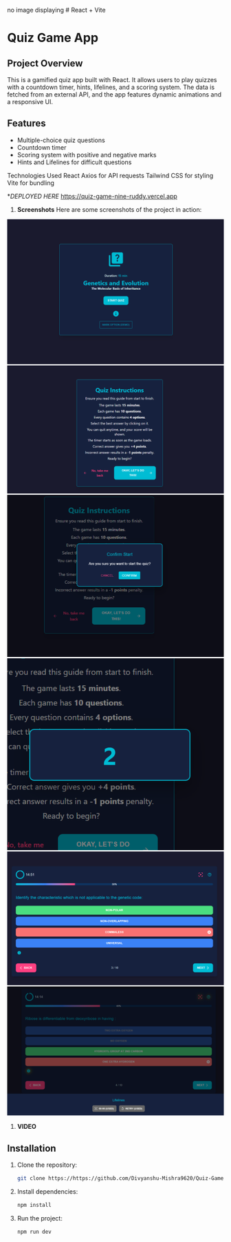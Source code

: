 no image displaying # React + Vite

# Quiz Game App

## Project Overview

This is a gamified quiz app built with React. It allows users to play quizzes with a countdown timer, hints, lifelines, and a scoring system. The data is fetched from an external API, and the app features dynamic animations and a responsive UI.

## Features

- Multiple-choice quiz questions
- Countdown timer
- Scoring system with positive and negative marks
- Hints and Lifelines for difficult questions

Technologies Used
React
Axios for API requests
Tailwind CSS for styling
Vite for bundling

**DEPLOYED HERE* 
https://quiz-game-nine-ruddy.vercel.app


1. **Screenshots**
   Here are some screenshots of the project in action:

![Screenshot 1](screenshots/Screenshot1.png)
![Screenshot 2](screenshots/Screenshot2.png)
![Screenshot 3](screenshots/Screenshot3.png)
![Screenshot 4](screenshots/Screenshot4.png)
![Screenshot 5](screenshots/Screenshot5.png)
![Screenshot 6](screenshots/Screenshot6.png)

1. **VIDEO**
   

## Installation

1. Clone the repository:
   ```bash
   git clone https://https://github.com/Divyanshu-Mishra9620/Quiz-Game.git
   ```
2. Install dependencies:
   ```bash
   npm install
   ```
3. Run the project:
   ```bash
   npm run dev
   ```
